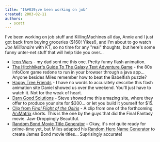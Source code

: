 ```yaml
---
title: "I&#039;ve been working on job"
created: 2003-02-11
authors: 
  - scott
---
```


I've been working on job stuff and KillingMachines all day, Annie and I just got back from buying groceries ($160! Yikes!), and I'm about to go watch _Joe Millionaire_ with KT, so no time for any "real" thoughts, but here's some funny unter-net stuff that will help tide you over...

- [Icon Wars](http://www.divstivs.plus.com/iconwar/) - my dad sent me this one. Pretty funny flash animation.
- [The Hitchhiker's Guide To The Galaxy Text Adventure Game](http://www.douglasadams.com/creations/infocomjava.html) - the 80s InfoCom game redone to run in your browser through a java app... Anyone besides Miles remember how to beat the Babelfish puzzle?
- [Happy Tree Friends](http://www.happytreefriends.com/) - I have no words to accurately describe this flash animation site Daniel showed us over the weekend. You'll just have to watch it. Not for the weak of heart.
- [Darn Good Solutions](http://darngoodsolutions.com/) - Steve showed me this amazing site, where they offer to produce your site for $300... or let you build it yourself for $15.
- [Clip from _Final Flight of the Osiris_](http://mediaviewer.ign.com/ignMediaPage.jsp?channel_id=157&article_id=385121&adtag=network%3Dign%26site%3Dfilmforceviewer%26pagetype%3Darticle&page_title=The+Final+Flight+of+the+Osiris) - A clip from one of the forthcoming [AniMatrix](http://www.theanimatrix.com/) shorts. This is the one by the guys that did the Final Fantasy movie. Jaw-Droppingly Beautiful.
- [Random Bond Movie Title Generator](http://isometric.sixsided.org/cgi-bin/randombond.pl) - Okay, it's not quite ready for prime-time yet, but Miles adapted his [Random Hero Name Generator](http://isometric.sixsided.org/cgi-bin/randomhero.pl) to create James Bond movie titles... Suprisingly accurate!
